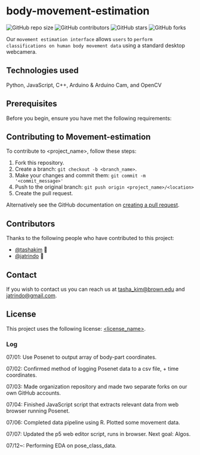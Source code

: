 # body-movement-estimation

![GitHub repo size](https://img.shields.io/github/repo-size/Coriander-Analytics/Movement-estimation)
![GitHub contributors](https://img.shields.io/github/contributors/Coriander-Analytics/Movement-estimation)
![GitHub stars](https://img.shields.io/github/stars/Coriander-Analytics/Movement-estimation?style=social)
![GitHub forks](https://img.shields.io/github/forks/Coriander-Analytics/Movement-estimation?style=social)

Our `movement estimation interface` allows `users` to `perform classifications on human body movement data` using a standard desktop webcamera.

## Technologies used
Python, JavaScript, C++, Arduino & Arduino Cam, and OpenCV

## Prerequisites
Before you begin, ensure you have met the following requirements:

## Contributing to Movement-estimation
To contribute to <project_name>, follow these steps:

1. Fork this repository.
2. Create a branch: `git checkout -b <branch_name>`.
3. Make your changes and commit them: `git commit -m '<commit_message>'`
4. Push to the original branch: `git push origin <project_name>/<location>`
5. Create the pull request.

Alternatively see the GitHub documentation on [creating a pull request](https://help.github.com/en/github/collaborating-with-issues-and-pull-requests/creating-a-pull-request).

## Contributors
Thanks to the following people who have contributed to this project:

* [@tashakim](https://github.com/tashakim) 📖
* [@jatrindo](https://github.com/jatrindo) 🐛

## Contact

If you wish to contact us you can reach us at <tasha_kim@brown.edu> and <jatrindo@gmail.com>.

## License

This project uses the following license: [<license_name>](<link>).


### Log

07/01: Use Posenet to output array of body-part coordinates.

07/02: Confirmed method of logging Posenet data to a csv file, + time coordinates.

07/03: Made organization repository and made two separate forks on our own GitHub accounts.

07/04: Finished JavaScript script that extracts relevant data from web browser running Posenet.

07/06: Completed data pipeline using R. Plotted some movement data.

07/07: Updated the p5 web editor script, runs in browser. Next goal: Algos.

07/12~: Performing EDA on pose_class_data.
